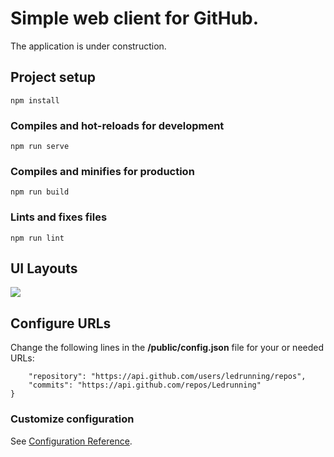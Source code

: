 # Simple web client for GitHub. 

The application is under construction.

## Project setup
```
npm install
```

### Compiles and hot-reloads for development
```
npm run serve
```

### Compiles and minifies for production
```
npm run build
```

### Lints and fixes files
```
npm run lint
```

  ## UI Layouts
  
  ![](githubVue.gif)

## Configure URLs

Change the following lines in the **/public/config.json** file for your or needed URLs:  

```{
    "repository": "https://api.github.com/users/ledrunning/repos",
    "commits": "https://api.github.com/repos/Ledrunning"
}
```

### Customize configuration
See [Configuration Reference](https://cli.vuejs.org/config/).
